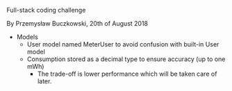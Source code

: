 Full-stack coding challenge

By Przemysław Buczkowski, 20th of August 2018

* Models
    * User model named MeterUser to avoid confusion with built-in User model
    * Consumption stored as a decimal type to ensure accuracy (up to one mWh)
        * The trade-off is lower performance which will be taken care of later.